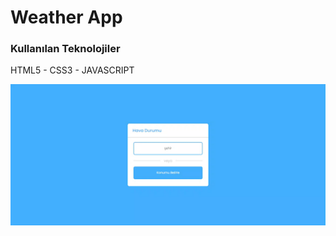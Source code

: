 <h1>Weather App</h1>
<h3>Kullanılan Teknolojiler</h3>
<p>HTML5 - CSS3 - JAVASCRIPT</p>

<img src="/onizleme.gif">
